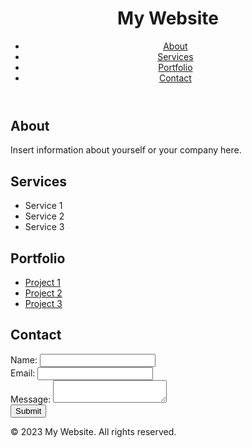 <!DOCTYPE html>
<html>
  <head>
    <title>My Website</title>
    <meta charset="UTF-8">
    <meta name="viewport" content="width=device-width, initial-scale=1.0">
    <link rel="stylesheet" href="style.css">
  </head>
  <body>
    <header>
      <h1>My Website</h1>
      <nav>
        <ul>
          <li><a href="#https://geographyjsprofessor.github.io/helimap/">About</a></li>
          <li><a href="#services">Services</a></li>
          <li><a href="#portfolio">Portfolio</a></li>
          <li><a href="#contact">Contact</a></li>
        </ul>
      </nav>
    </header>
    <main>
      <section id="about">
        <h2>About</h2>
        <p>Insert information about yourself or your company here.</p>
      </section>
      <section id="services">
        <h2>Services</h2>
        <ul>
          <li>Service 1</li>
          <li>Service 2</li>
          <li>Service 3</li>
        </ul>
      </section>
      <section id="portfolio">
        <h2>Portfolio</h2>
        <ul>
          <li><a href="#">Project 1</a></li>
          <li><a href="#">Project 2</a></li>
          <li><a href="#">Project 3</a></li>
        </ul>
      </section>
      <section id="contact">
        <h2>Contact</h2>
        <form>
          <label for="name">Name:</label>
          <input type="text" id="name" name="name" required><br>
          <label for="email">Email:</label>
          <input type="email" id="email" name="email" required><br>
          <label for="message">Message:</label>
          <textarea id="message" name="message" required></textarea><br>
          <button type="submit">Submit</button>
        </form>
      </section>
    </main>
    <footer>
      <p>&copy; 2023 My Website. All rights reserved.</p>
    </footer>
  </body>
</html>
